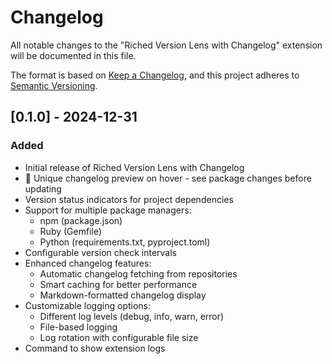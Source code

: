 # Changelog

All notable changes to the "Riched Version Lens with Changelog" extension will be documented in this file.

The format is based on [Keep a Changelog](https://keepachangelog.com/en/1.0.0/),
and this project adheres to [Semantic Versioning](https://semver.org/spec/v2.0.0.html).

## [0.1.0] - 2024-12-31

### Added
- Initial release of Riched Version Lens with Changelog
- 🌟 Unique changelog preview on hover - see package changes before updating
- Version status indicators for project dependencies
- Support for multiple package managers:
  - npm (package.json)
  - Ruby (Gemfile)
  - Python (requirements.txt, pyproject.toml)
- Configurable version check intervals
- Enhanced changelog features:
  - Automatic changelog fetching from repositories
  - Smart caching for better performance
  - Markdown-formatted changelog display
- Customizable logging options:
  - Different log levels (debug, info, warn, error)
  - File-based logging
  - Log rotation with configurable file size
- Command to show extension logs

